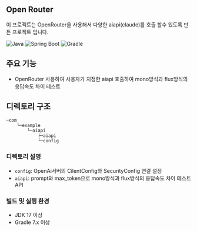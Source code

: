 ## Open Router

이 프로젝트는 OpenRouter을 사용해서 다양한 aiapi(claude)를 호출 할수 있도록 만든 프로젝트 입니다.

![Java](https://img.shields.io/badge/Java-17-ED8B00?style=for-the-badge&logo=java&logoColor=white)
![Spring Boot](https://img.shields.io/badge/Spring_Boot-3.3.5-6DB33F?style=for-the-badge&logo=spring-boot)
![Gradle](https://img.shields.io/badge/Gradle-7.x-02303A?style=for-the-badge&logo=gradle)



## 주요 기능

- OpenRouter 사용하여 사용자가 지정한 aiapi 호출하여 mono방식과 flux방식의 응답속도 차이 테스트

## 디렉토리 구조

```
─com
    └─example
        └─aiapi
            ├─aiapi
            └─config
```


### 디렉토리 설명

- `config`: OpenAi서버의 CilentConfig와 SecurityConfig 연결 설정
- `aiapi`: prompt와 max_token으로 mono방식과 flux방식의 응답속도 차이 테스트 API




### 빌드 및 실행 환경
- JDK 17 이상
- Gradle 7.x 이상
